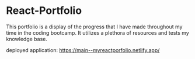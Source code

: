 # React-Portfolio

This portfolio is a display of the progress that I have made throughout my time in the coding bootcamp. It utilizes a plethora of resources and tests my knowledge base.

deployed application: https://main--myreactporfolio.netlify.app/

